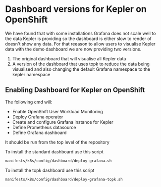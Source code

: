 # Dashboard versions for Kepler on OpenShift

We have found that with some installations Grafana does not scale well to the
data Kepler is providing so the dashboard is either slow to render of doesn't
show any data. For that reeason to allow users to visualise Kepler data with the
demo dashboard we are now providing two versions.

1. The original dashboard that will visualise all Kepler data
1. A version of the dashboard that uses topk to reduce the data being visualised
   and also changing the default Grafana namespace to the kepler namespace

## Enabling Dashboard for Kepler on OpenShift

The following cmd will:

- Enable OpenShift User Workload Monitoring
- Deploy Grafana operator
- Create and configure Grafana instance for Kepler
- Define Prometheus datasource
- Define Grafana dashboard

It should be run from the top level of the repository

To install the standard dashboard use this script

```bash
manifests/k8s/config/dashboard/deploy-grafana.sh
```

To install the topk dashboard use this script

```bash
manifests/k8s/config/dashboard/deploy-grafana-topk.sh
```
